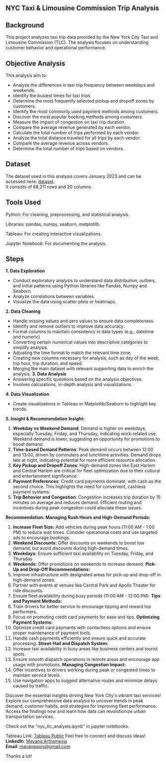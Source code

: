 ## NYC Taxi & Limousine Commission Trip Analysis ##

## Background
This project analyzes taxi trip data provided by the New York City Taxi and Limousine Commission (TLC). The analysis focuses on understanding customer behavior and operational performance.

## Objective Analysis
This analysis aim to:
- Analyze the differences in taxi trip frequency between weekdays and weekends.  
- Identify the busiest times for taxi trips.  
- Determine the most frequently selected pickup and dropoff zones by customers.  
- Identify the most commonly used payment methods among customers.  
- Discover the most popular booking methods among customers.  
- Measure the impact of congestion on taxi trip duration.  
- Compare the average revenue generated by each vendor.  
- Calculate the total number of trips performed by each vendor.  
- Analyze the total distance traveled for all trips by each vendor.  
- Compare the average revenue across vendors.  
- Determine the total number of trips based on vendors.  

## Dataset  
The dataset used in this analysis covers January 2023 and can be accessed here: [dataset](https://drive.google.com/drive/folders/1NYHIL-RgVPW-HONz4pdzlcbIChF-c37N).  
It consists of 68,211 rows and 20 columns.  

## Tools Used
Python: For cleaning, preprocessing, and statistical analysis.

Libraries: pandas, numpy, seaborn, matplotlib.

Tableau: For creating interactive visualizations.

Jupyter Notebook: For documenting the analysis.

## Steps

**1. Data Exploration**
- Conduct exploratory analysis to understand data distribution, outliers, and initial patterns using Python libraries like Pandas, Numpy and Seaborn.
- Analyze correlations between variables.
- Visualize the data using scatter plots or heatmaps.
  
**2. Data Cleaning**
- Handle missing values and zero values to ensure data completeness.
- Identify and remove outliers to improve data accuracy.
- Format columns to maintain consistency in data types (e.g., datetime and numeric)
- Converting certain numerical values into descriptive categories to simplify analysis.
- Adjusting the time format to match the relevant time zone.
- Creating new columns necessary for analysis, such as day of the week, trip hour, trip duration, and speed.
- Merging the main dataset with relevant supporting data to enrich the analysis.
**3. Data Analysis**
- Answering specific questions based on the analysis objectives.
- Involves calculations, in-depth analysis and visualizations.

**4. Data Visualization**
- Create visualizations in Tableau or Matplotlib/Seaborn to highlight key trends.
  
**5. Insight & Recommendation**
**Insight:**
1. **Weekday vs Weekend Demand**: Demand is higher on weekdays, especially Tuesday, Friday, and Thursday, indicating work-related use. Weekend demand is lower, suggesting an opportunity for promotions to boost demand.
2. **Time-based Demand Patterns**: Peak demand occurs between 12:00 and 13:00, driven by commuters and lunchtime activities. Demand drops late at night, indicating potential for more efficient resource allocation.
3. **Key Pickup and Dropoff Zones**: High-demand zones like East Harlem and Central Harlem are critical for fleet optimization due to their cultural and entertainment significance.
4. **Payment Preferences**: Credit card payments dominate, with cash as the second choice. This highlights the need for convenient, cashless payment systems.
5. **Trip Behavior and Congestion**: Congestion increases trip duration by 15 minutes on average and reduces demand. Efficient routing and incentives during peak congestion could alleviate these issues.
   
**Recommendation:**
**Managing Rush Hours and High-Demand Periods:**
1. **Increase Fleet Size:** Add vehicles during peak hours (11:00 AM - 1:00 PM) to reduce wait times. Consider operational costs and use targeted ads to encourage bookings.
2. **Weekend Discounts:** Offer discounts on weekends to boost low demand, but avoid discounts during high-demand times.
3. **Weekdays:** Ensure sufficient taxi availability on Tuesday, Friday, and Thursday.
4. **Weekends:** Offer promotions on weekends to increase demand.
**Pick-Up and Drop-Off Recommendations:**
1. Improve infrastructure with designated areas for pick-up and drop-off in high-demand zones.
2. Partner with events at venues like Central Park and Apollo Theater for ride discounts.
3. Ensure fleet availability during busy periods (11:00 AM - 12:00 PM).
**Tips and Payment Methods:**
1. Train drivers for better service to encourage tipping and reward top performers.
2. Focus on promoting credit card payments for ease and tips.
**Optimizing Payment Systems:**
1. Optimize credit card payments with contactless options and ensure proper maintenance of payment tools.
2. Handle cash payments efficiently and ensure quick and accurate processing.
**Street-Hail and Dispatch System:**
1. Increase taxi availability in busy areas like business centers and tourist spots.
2. Ensure smooth dispatch operations in remote areas and encourage app usage with promotions.
**Managing Congestion Impact:**
1. Offer incentives to drivers working during peak or congested times to maintain service levels.
2. Use navigation apps to suggest alternative routes and minimize delays caused by traffic.

Discover the essential insights driving New York City's vibrant taxi services! Explore our comprehensive data analysis to uncover trends in peak demand, customer habits, and strategies for improving fleet performance. Access the findings now and learn how data can revolutionize urban transportation services.

Check out the "nyc_tlc_analysis.ipynb" in jupyter notebooks.

Tableau Link: [Tableau Public](https://public.tableau.com/app/profile/mayang.sari5857/viz/Casptone/DashboardNewYorkTLCTrip)
Feel free to connect and discuss ideas!  
**LinkedIn**: [Mayang Arthamevia](https://www.linkedin.com/in/mayangarthamevia/)  
**Email**: [mayangspro@gmail.com](mailto:mayangspro@gmail.com)  

Thanks a lot!

